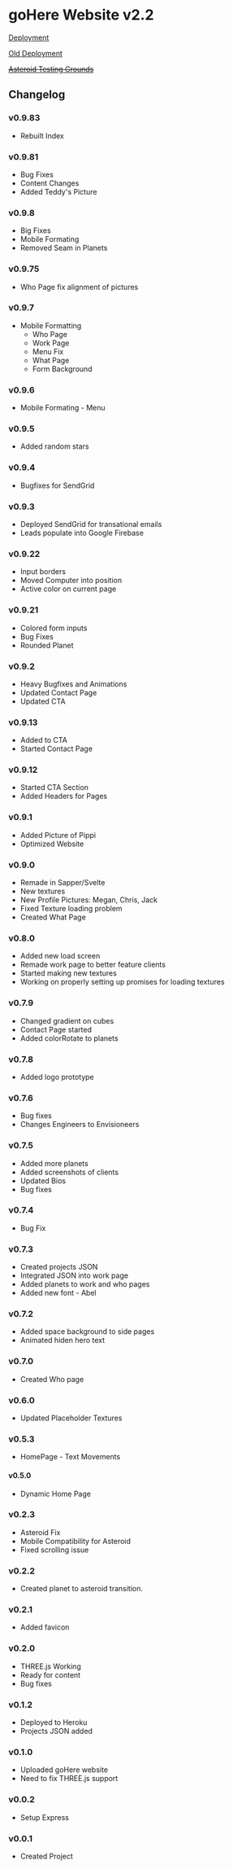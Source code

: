 # goHere Website v2.2
[Deployment](https://gh-gh.herokuapp.com/)

[Old Deployment](https://gohere-test.herokuapp.com/)

~~[Asteroid Testing Grounds](https://gohere-test.herokuapp.com/testgrounds.html)~~



## Changelog
### v0.9.83
* Rebuilt Index
### v0.9.81
* Bug Fixes
* Content Changes
* Added Teddy's Picture
### v0.9.8
* Big Fixes
* Mobile Formating
* Removed Seam in Planets
### v0.9.75
* Who Page fix alignment of pictures
### v0.9.7
*  Mobile Formatting 
    - Who Page
    - Work Page
    - Menu Fix
    - What Page
    - Form Background
### v0.9.6
* Mobile Formating - Menu
### v0.9.5
* Added random stars
### v0.9.4
* Bugfixes for SendGrid
### v0.9.3
* Deployed SendGrid for transational emails
* Leads populate into Google Firebase
### v0.9.22
* Input borders
* Moved Computer into position
* Active color on current page
### v0.9.21
* Colored form inputs
* Bug Fixes
* Rounded Planet
### v0.9.2
* Heavy Bugfixes and Animations
* Updated Contact Page
* Updated CTA
### v0.9.13
* Added to CTA
* Started Contact Page
### v0.9.12
* Started CTA Section
* Added Headers for Pages
### v0.9.1
* Added Picture of Pippi
* Optimized Website
### v0.9.0
* Remade in Sapper/Svelte
* New textures
* New Profile Pictures: Megan, Chris, Jack
* Fixed Texture loading problem
* Created What Page
### v0.8.0
* Added new load screen
* Remade work page to better feature clients
* Started making new textures
* Working on properly setting up promises for loading textures
### v0.7.9
* Changed gradient on cubes
* Contact Page started
* Added colorRotate to planets
### v0.7.8
* Added logo prototype
### v0.7.6
* Bug fixes
* Changes Engineers to Envisioneers
### v0.7.5
* Added more planets
* Added screenshots of clients
* Updated Bios
* Bug fixes
### v0.7.4
* Bug Fix
### v0.7.3
* Created projects JSON
* Integrated JSON into work page
* Added planets to work and who pages
* Added new font - Abel
### v0.7.2
* Added space background to side pages
* Animated hiden hero text
### v0.7.0
* Created Who page
### v0.6.0
* Updated Placeholder Textures
### v0.5.3
* HomePage - Text Movements
#### v0.5.0
* Dynamic Home Page
### v0.2.3
* Asteroid Fix
* Mobile Compatibility for Asteroid
* Fixed scrolling issue
### v0.2.2
* Created planet to asteroid transition.
### v0.2.1
* Added favicon
### v0.2.0
* THREE.js Working 
* Ready for content
* Bug fixes
### v0.1.2
* Deployed to Heroku
* Projects JSON added
### v0.1.0
* Uploaded goHere website
* Need to fix THREE.js support
### v0.0.2 
* Setup Express
### v0.0.1 
* Created Project

